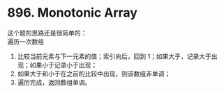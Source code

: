 # 896. Monotonic Array

这个题的思路还是很简单的：  
遍历一次数组  
1. 比较当前元素与下一元素的值；索引向后，回到 1；如果大于，记录大于出现；如果小于记录小于出现；  
2. 如果大于和小于在之前的比较中出现，则该数组非单调；  
3. 遍历完成，返回数组单调。

